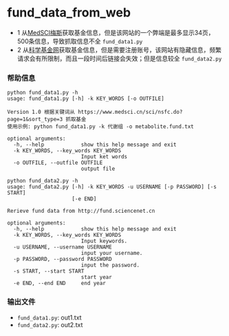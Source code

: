 # fund_data_from_web

- 1 从[MedSCI梅斯](https://www.medsci.cn/sci/nsfc.do?page=1&sort_type=3)获取基金信息，但是该网站的一个弊端是最多显示34页，500条信息，导致抓取信息不全 ```fund_data1.py```
- 2 从[科学基金网](http://fund.sciencenet.cn)获取基金信息，但是需要注册账号，该网站有隐藏信息，频繁请求会有所限制，而且一段时间后链接会失效；但是信息较全 ```fund_data2.py```

### 帮助信息
```
python fund_data1.py -h
usage: fund_data1.py [-h] -k KEY_WORDS [-o OUTFILE]

Version 1.0 根据关键词从 https://www.medsci.cn/sci/nsfc.do?page=1&sort_type=3 抓取基金
使用示例: python fund_data1.py -k 代谢组 -o metabolite.fund.txt

optional arguments:
  -h, --help            show this help message and exit
  -k KEY_WORDS, --key_words KEY_WORDS
                        Input ket words
  -o OUTFILE, --outfile OUTFILE
                        output file
```

```
python fund_data2.py -h
usage: fund_data2.py [-h] -k KEY_WORDS -u USERNAME [-p PASSWORD] [-s START]
                     [-e END]

Rerieve fund data from http://fund.sciencenet.cn

optional arguments:
  -h, --help            show this help message and exit
  -k KEY_WORDS, --key_words KEY_WORDS
                        Input keywords.
  -u USERNAME, --username USERNAME
                        input your username.
  -p PASSWORD, --password PASSWORD
                        input the password.
  -s START, --start START
                        start year
  -e END, --end END     end year
```

### 输出文件
- ```fund_data1.py```: out1.txt
- ```fund_data2.py```: out2.txt
